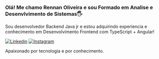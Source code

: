 
### Olá! Me chamo Rennan Oliveira e sou Formado em Analise e Desenvlvimento de Sistemas🖐️

Sou desenvolvedor Backend Java jr e estou adquirindo experiencia e conhecimento em Desenvolvimento Frontend com TypeScript + Angular!

[![Linkedin](https://img.shields.io/badge/LinkedIn-0077B5?style=for-the-badge&logo=linkedin&logoColor=white)](https://www.linkedin.com/in/rennan-oliveira-bb9402202/)
[![Instagram](https://img.shields.io/badge/Instagram-E4405F?style=for-the-badge&logo=instagram&logoColor=white)](https://www.instagram.com/rennan_oliv/)

Apaixonado por tecnologia e por conhecimento. 
